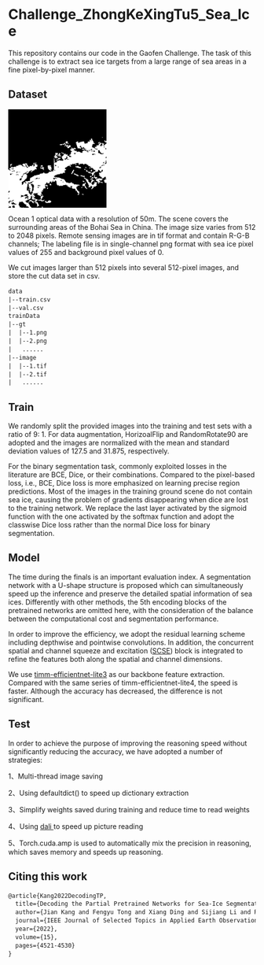 # Challenge_ZhongKeXingTu5_Sea_Ice

This repository contains our code in the  Gaofen Challenge. The task of this challenge is to extract sea ice targets from a large range of sea areas in a fine pixel-by-pixel manner.

## Dataset

<img src="./data/gt.png" width = "200" height = "200" alt="GT" align=center />

Ocean 1 optical data with a resolution of 50m. The scene covers the surrounding areas of the Bohai Sea in China. The image size varies from 512 to 2048 pixels. Remote sensing images are in tif format and contain R-G-B channels; The labeling file is in single-channel png format with sea ice pixel values of 255 and background pixel values of 0.

We cut images larger than 512 pixels into several 512-pixel images, and store the cut data set in csv.

```html
data
|--train.csv
|--val.csv
trainData
|--gt
|  |--1.png
|  |--2.png
|   ......
|--image
|  |--1.tif
|  |--2.tif
|   ......
```



## Train

We randomly split the provided images into the training and test sets with a ratio of 9: 1. For data augmentation, HorizoalFlip and RandomRotate90 are adopted and the images are normalized with the mean and standard deviation values of 127.5 and 31.875, respectively.

For the binary segmentation task, commonly exploited losses in the literature are BCE, Dice, or their combinations. Compared to the pixel-based loss, i.e., BCE, Dice loss is more emphasized on learning precise region predictions. Most of the images in the training ground scene do not contain sea ice, causing the problem of gradients disappearing when dice are lost to the training network. We replace the last layer activated by the sigmoid function with the one activated by the softmax function and adopt the classwise Dice loss rather than the normal Dice loss for binary segmentation.

## Model

The time during the finals is an important evaluation index. A segmentation network with a U-shape structure is proposed which can simultaneously speed up the inference and preserve the detailed spatial information of sea ices. Differently with other methods, the 5th encoding blocks of the pretrained networks are omitted here, with the consideration of the balance between the computational cost and segmentation performance. 

In order to improve the efficiency, we adopt the residual learning scheme including depthwise and pointwise convolutions. In addition, the concurrent spatial and channel squeeze and excitation ([SCSE](https://arxiv.org/abs/1803.02579)) block is integrated to refine the features both along the spatial and channel dimensions. 

We use [timm-efficientnet-lite3](https://arxiv.org/pdf/1905.11946v5.pdf) as our backbone feature extraction. Compared with the same series of timm-efficientnet-lite4, the speed is faster. Although the accuracy has decreased, the difference is not significant.

## Test

In order to achieve the purpose of improving the reasoning speed without significantly reducing the accuracy, we have adopted a number of strategies:

1、Multi-thread image saving

2、Using defaultdict() to speed up dictionary extraction

3、Simplify weights saved during training and reduce time to read weights

4、Using [dali ](https://developer.nvidia.com/zh-cn/dali)to speed up picture reading

5、Torch.cuda.amp is used to automatically mix the precision in reasoning, which saves memory and speeds up reasoning.

## Citing this work

```html
@article{Kang2022DecodingTP,
  title={Decoding the Partial Pretrained Networks for Sea-Ice Segmentation of 2021 Gaofen Challenge},
  author={Jian Kang and Fengyu Tong and Xiang Ding and Sijiang Li and Ruoxin Zhu and Yan Huang and Yusheng Xu and Rub{\'e}n Fern{\'a}ndez-Beltran},
  journal={IEEE Journal of Selected Topics in Applied Earth Observations and Remote Sensing},
  year={2022},
  volume={15},
  pages={4521-4530}
}
```

